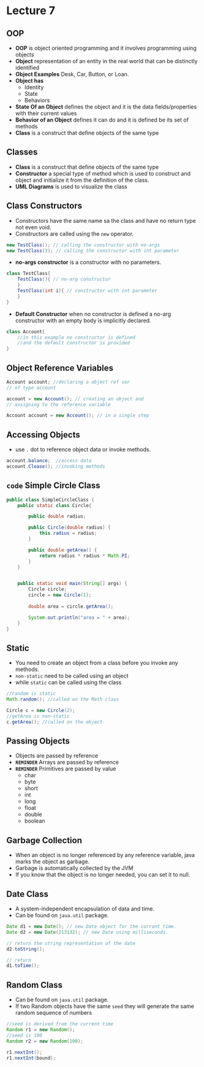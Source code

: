 # Lecture 7

## OOP
- **OOP** is object oriented programming and it involves programming using objects
- **Object** representation of an entity in the real world that can be distinctly identified
- **Object Examples** Desk, Car, Button, or Loan.
- **Object has**  
    - Identity
    - State
    - Behaviors
- **State Of an Object** defines the object and it is the data fields/properties with their current values
- **Behavior of an Object** defines it can do and it is defined be its set of methods
- **Class** is a construct that define objects of the same type

## Classes
- **Class** is a construct that define objects of the same type
- **Constructor** a special type of method which is used to construct and object and initialize it from the definition of the class.
- **UML Diagrams** is used to visualize the class

## Class Constructors
- Constructors have the same name sa the class and have no return type not even void.
- Constructors are called using the `new` operator.
```java
new TestClass(); // calling the constructor with no-args
new TestClass(3); // calling the constructor with int parameter
``` 
- **no-args constructor** is a constructor with no parameters.
```java
class TestClass{
    TestClass(){ // no-arg constructor
    }   
    TestClass(int i){ // constructor with int parameter
    }   
}
```
- **Default Constructor** when no constructor is defined a no-arg constructor with an empty body is implicitly declared.
```java
class Account{
    //in this example no constructor is defined
    //and the default constructor is provided
}
```

## Object Reference Variables
```java
Account account; //declaring a object ref var
// of type account

account = new Account(); // creating an object and 
// assigning to the reference variable

Account account = new Account(); // in a single step
```

## Accessing Objects
- use `.` dot to reference object data or invoke methods.
```java
account.balance;  //access data
account.Cloase(); //invoking methods
```

## `code` Simple Circle Class
```java
public class SimpleCircleClass {
    public static class Circle{

        public double radius;

        public Circle(double radius) {
            this.radius = radius;
        }

        public double getArea() {
            return radius * radius * Math.PI;
        }
    }


    public static void main(String[] args) {
        Circle circle;
        circle = new Circle(1);
        
        double area = circle.getArea();

        System.out.println("area = " + area);
    }
}
```

## Static
- You need to create an object from a class before you invoke any methods.
- `non-static` need to be called using an object
- while `static` can be called using the class
```java
//random is static
Math.random(); //called on the Math class

Circle c = new Circle(2); 
//getArea is non-static
c.getArea(); //called on the object
```

## Passing Objects
- Objects are passed by reference
- **`REMINDER`** Arrays are passed by reference
- **`REMINDER`** Primitives are passed by value
    - char
    - byte
    - short
    - int
    - long
    - float
    - double
    - boolean

## Garbage Collection
- When an object is no longer referenced by any reference variable, java marks the object as garbage.
- Garbage is automatically collected by the JVM
- If you know that the object is no longer needed, you can set it to null.

## Date Class
- A system-independent encapsulation of data and time.
- Can be found on `java.util` package.
```java
Date d1 = new Date(); // new Date object for the currant time. 
Date d2 = new Date(213132); // new Date using milliseconds.

// return the string representation of the date
d2.toString(); 

// return 
d1.toTime();
```

## Random Class
- Can be found on `java.util` package.
- If two Random objects have the same `seed` they will generate the same random sequence of numbers
```java
//seed is derived from the current time 
Random r1 = new Random();
//seed is 100
Random r2 = new Random(100);

r1.nextInt();
r1.nextInt(bound);
```